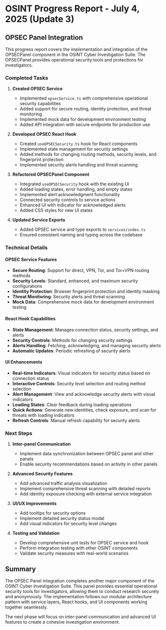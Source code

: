 # OSINT Progress Report - July 4, 2025 (Update 3)

## OPSEC Panel Integration

This progress report covers the implementation and integration of the OPSECPanel component in the OSINT Cyber Investigation Suite. The OPSECPanel provides operational security tools and protections for investigators.

### Completed Tasks

1. **Created OPSEC Service**
   - Implemented `opsecService.ts` with comprehensive operational security capabilities
   - Added support for secure routing, identity protection, and threat monitoring
   - Implemented mock data for development environment testing
   - Added API integration with secure endpoints for production use

2. **Developed OPSEC React Hook**
   - Created `useOPSECSecurity.ts` hook for React components
   - Implemented state management for security settings
   - Added methods for changing routing methods, security levels, and fingerprint protection
   - Implemented security alerts handling and threat scanning

3. **Refactored OPSECPanel Component**
   - Integrated `useOPSECSecurity` hook with the existing UI
   - Added loading states, error handling, and empty states
   - Implemented alert acknowledgment functionality
   - Connected security controls to service actions
   - Enhanced UI with indicator for acknowledged alerts
   - Added CSS styles for new UI states

4. **Updated Service Exports**
   - Added OPSEC service and type exports to `services/index.ts`
   - Ensured consistent naming and typing across the codebase

### Technical Details

#### OPSEC Service Features

- **Secure Routing**: Support for direct, VPN, Tor, and Tor+VPN routing methods
- **Security Levels**: Standard, enhanced, and maximum security configurations
- **Identity Protection**: Browser fingerprint protection and identity masking
- **Threat Monitoring**: Security alerts and threat scanning
- **Mock Data**: Comprehensive mock data for development environment testing

#### React Hook Capabilities

- **State Management**: Manages connection status, security settings, and alerts
- **Security Controls**: Methods for changing security settings
- **Alerts Handling**: Fetching, acknowledging, and managing security alerts
- **Automatic Updates**: Periodic refreshing of security alerts

#### UI Enhancements

- **Real-time Indicators**: Visual indicators for security status based on connection status
- **Interactive Controls**: Security level selection and routing method selection
- **Alert Management**: View and acknowledge security alerts with visual indicators
- **Loading States**: Clear feedback during loading operations
- **Quick Actions**: Generate new identities, check exposure, and scan for threats with loading indicators
- **Refresh Controls**: Manual refresh capability for security alerts

### Next Steps

1. **Inter-panel Communication**
   - Implement data synchronization between OPSEC panel and other panels
   - Enable security recommendations based on activity in other panels

2. **Advanced Security Features**
   - Add advanced traffic analysis visualization
   - Implement comprehensive threat scanning with detailed reports
   - Add identity exposure checking with external service integration

3. **UI/UX Improvements**
   - Add tooltips for security options
   - Implement detailed security status modal
   - Add visual indicators for security level changes

4. **Testing and Validation**
   - Develop comprehensive unit tests for OPSEC service and hook
   - Perform integration testing with other OSINT components
   - Validate security measures with real-world scenarios

## Summary

The OPSEC Panel integration completes another major component of the OSINT Cyber Investigation Suite. This panel provides essential operational security tools for investigators, allowing them to conduct research securely and anonymously. The implementation follows our modular architecture pattern with service layers, React hooks, and UI components working together seamlessly.

The next phase will focus on inter-panel communication and advanced UI features to create a cohesive investigation environment.

